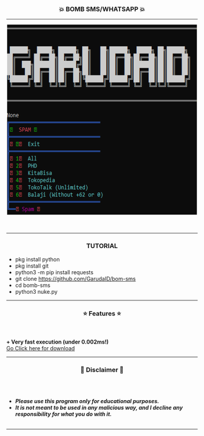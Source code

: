 ### <p align="center">💥 BOMB SMS/WHATSAPP 💥</p>
-----

<p align="center">
<img src="https://github.com/GarudaID/bom-sms/blob/main/654.PNG", width="500", height="500">
</p><br>

-----

### <p align="center">TUTORIAL</p>

- pkg install python
- pkg install git
- python3 -m pip install requests
- git clone https://github.com/GarudaID/bom-sms
- cd bomb-sms
- python3 nuke.py

-----

### <p align="center">⭐ Features ⭐</p>

<br><br>
<strong>+ Very fast execution (under 0.002ms!)</strong>
<br>
<a href="https://github.com/GarudaID/bom-sms/releases/tag/V1">Go Click here for download</a>

-----

### <p align="center">📌 Disclaimer 📌</p>

<br><br>
* ***Please use this program only for educational purposes.***
* ***It is not meant to be used in any malicious way, and I decline any responsibility for what you do with it.***
<br><br>

-----
